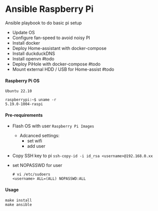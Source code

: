 # Ansible Raspberry Pi

Ansible playbook to do basic pi setup

- Update OS
- Configure fan-speed to avoid noisy PI
- Install docker
- Deploy Home-assistant with docker-compose
- Install duckduckDNS
- Install openvn #todo
- Deploy PiHole with docker-compose #todo
- Mount external HDD / USB for Home-assist #todo

#### Raspberry Pi OS
    Ubuntu 22.10

    raspberrypi:~$ uname -r
    5.19.0-1004-raspi

#### Pre-requirements
- Flash OS with user `Raspberry Pi Images` 
  - Adcanced settings:
    - set wifi 
    - add user
- Copy SSH key to pi `ssh-copy-id -i id_rsa <username>@192.168.0.xx`
- set NOPASSWD for user
      
      # vi /etc/sudoers
      <username> ALL=(ALL) NOPASSWD:ALL


#### Usage

    make install
    make ansible
